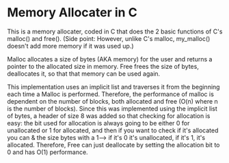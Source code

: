 # Memory Allocater in C
This is a memory allocater, coded in C that does the 2 basic functions of C's malloc() and free(). (Side point: However, unlike C's malloc, my_malloc() doesn't add more memory if it was used up.)

Malloc allocates a size of bytes (AKA memory) for the user and returns a pointer to the allocated size in memory.
Free frees the size of bytes, deallocates it, so that that memory can be used again.

This implementation uses an implicit list and traverses it from the beginning each time a Malloc is performed. Therefore, the performance of malloc is dependent on the number of blocks, both allocated and free (O(n) where n is the number of blocks). Since this was implemented using the implicit list of bytes, a header of size 8 was added so that checking for allocation is easy: the bit used for allocation is always going to be either 0 for unallocated or 1 for allocated, and then if you want to check if it's allocated you can & the size bytes with a 1--> if it's 0 it's unallocated, if it's 1, it's allocated. Therefore, Free can just deallocate by setting the allocation bit to 0 and has O(1) performance.





